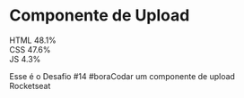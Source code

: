 # Componente de Upload
HTML 48.1%<br>
CSS 47.6%<br>
JS 4.3%<br>

Esse é o Desafio #14 #boraCodar um componente de upload<br>
Rocketseat
